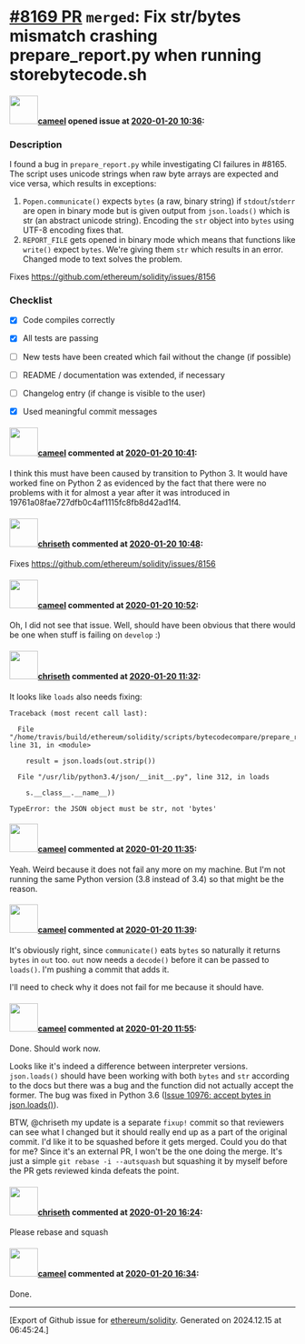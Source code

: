 # [\#8169 PR](https://github.com/ethereum/solidity/pull/8169) `merged`: Fix str/bytes mismatch crashing prepare_report.py when running storebytecode.sh

#### <img src="https://avatars.githubusercontent.com/u/137030?v=4" width="50">[cameel](https://github.com/cameel) opened issue at [2020-01-20 10:36](https://github.com/ethereum/solidity/pull/8169):

### Description
I found a bug in `prepare_report.py` while investigating CI failures in #8165. The script uses unicode strings when raw byte arrays are expected and vice versa, which results in exceptions:
1) `Popen.communicate()` expects `bytes` (a raw, binary string) if `stdout`/`stderr` are open in binary mode but is given output from `json.loads()` which is str (an abstract unicode string). Encoding the `str` object into `bytes` using UTF-8 encoding fixes that.
2) `REPORT_FILE` gets opened in binary mode which means that functions like `write()` expect `bytes`. We're giving them `str` which results in an error. Changed mode to text solves the problem.

Fixes https://github.com/ethereum/solidity/issues/8156 

### Checklist
- [x] Code compiles correctly
- [x] All tests are passing
- [ ] New tests have been created which fail without the change (if possible)
- [ ] README / documentation was extended, if necessary
- [ ] Changelog entry (if change is visible to the user)
- [x] Used meaningful commit messages


#### <img src="https://avatars.githubusercontent.com/u/137030?v=4" width="50">[cameel](https://github.com/cameel) commented at [2020-01-20 10:41](https://github.com/ethereum/solidity/pull/8169#issuecomment-576214492):

I think this must have been caused by transition to Python 3. It would have worked fine on Python 2 as evidenced by the fact that there were no problems with it for almost a year after it was introduced in 19761a08fae727dfb0c4af1115fc8fb8d42ad1f4.

#### <img src="https://avatars.githubusercontent.com/u/9073706?v=4" width="50">[chriseth](https://github.com/chriseth) commented at [2020-01-20 10:48](https://github.com/ethereum/solidity/pull/8169#issuecomment-576217644):

Fixes https://github.com/ethereum/solidity/issues/8156

#### <img src="https://avatars.githubusercontent.com/u/137030?v=4" width="50">[cameel](https://github.com/cameel) commented at [2020-01-20 10:52](https://github.com/ethereum/solidity/pull/8169#issuecomment-576219195):

Oh, I did not see that issue. Well, should have been obvious that there would be one when stuff is failing on `develop` :)

#### <img src="https://avatars.githubusercontent.com/u/9073706?v=4" width="50">[chriseth](https://github.com/chriseth) commented at [2020-01-20 11:32](https://github.com/ethereum/solidity/pull/8169#issuecomment-576234583):

It looks like `loads` also needs fixing:
```
Traceback (most recent call last):

  File "/home/travis/build/ethereum/solidity/scripts/bytecodecompare/prepare_report.py", line 31, in <module>

    result = json.loads(out.strip())

  File "/usr/lib/python3.4/json/__init__.py", line 312, in loads

    s.__class__.__name__))

TypeError: the JSON object must be str, not 'bytes'
```

#### <img src="https://avatars.githubusercontent.com/u/137030?v=4" width="50">[cameel](https://github.com/cameel) commented at [2020-01-20 11:35](https://github.com/ethereum/solidity/pull/8169#issuecomment-576235490):

Yeah. Weird because it does not fail any more on my machine. But I'm not running the same Python version (3.8 instead of 3.4) so that might be the reason.

#### <img src="https://avatars.githubusercontent.com/u/137030?v=4" width="50">[cameel](https://github.com/cameel) commented at [2020-01-20 11:39](https://github.com/ethereum/solidity/pull/8169#issuecomment-576236822):

It's obviously right, since `communicate()` eats `bytes` so naturally it returns `bytes` in `out` too. `out` now needs a `decode()` before it can be passed to `loads()`. I'm pushing a commit that adds it.

I'll need to check why it does not fail for me because it should have.

#### <img src="https://avatars.githubusercontent.com/u/137030?v=4" width="50">[cameel](https://github.com/cameel) commented at [2020-01-20 11:55](https://github.com/ethereum/solidity/pull/8169#issuecomment-576241867):

Done. Should work now.

Looks like it's indeed a difference between interpreter versions. `json.loads()` should have been working with both `bytes` and `str` according to the docs but there was a bug and the function did not actually accept the former. The bug was fixed in Python 3.6 ([Issue 10976: accept bytes in json.loads()](https://bugs.python.org/issue10976)).

BTW, @chriseth my update is a separate `fixup!` commit so that reviewers can see what I changed but it should really end up as a part of the original commit. I'd like it to be squashed before it gets merged. Could you do that for me? Since it's an external PR, I won't be the one doing the merge. It's just a simple `git rebase -i --autsquash` but squashing it by myself before the PR gets reviewed kinda defeats the point.

#### <img src="https://avatars.githubusercontent.com/u/9073706?v=4" width="50">[chriseth](https://github.com/chriseth) commented at [2020-01-20 16:24](https://github.com/ethereum/solidity/pull/8169#issuecomment-576345559):

Please rebase and squash

#### <img src="https://avatars.githubusercontent.com/u/137030?v=4" width="50">[cameel](https://github.com/cameel) commented at [2020-01-20 16:34](https://github.com/ethereum/solidity/pull/8169#issuecomment-576349845):

Done.


-------------------------------------------------------------------------------



[Export of Github issue for [ethereum/solidity](https://github.com/ethereum/solidity). Generated on 2024.12.15 at 06:45:24.]
